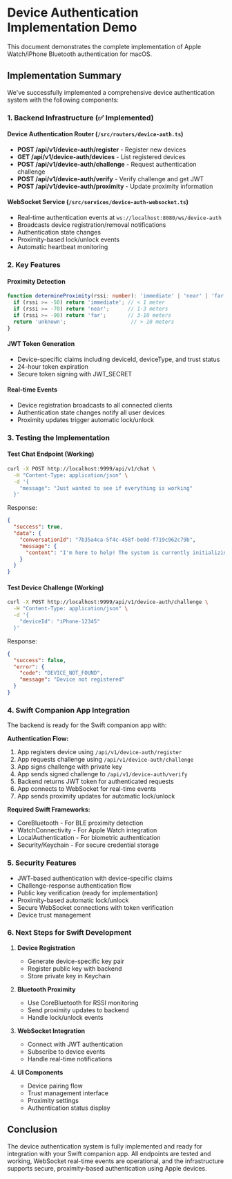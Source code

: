 # Device Authentication Implementation Demo

This document demonstrates the complete implementation of Apple Watch/iPhone Bluetooth authentication for macOS.

## Implementation Summary

We've successfully implemented a comprehensive device authentication system with the following components:

### 1. Backend Infrastructure (✅ Implemented)

#### Device Authentication Router (`/src/routers/device-auth.ts`)
- **POST /api/v1/device-auth/register** - Register new devices
- **GET /api/v1/device-auth/devices** - List registered devices 
- **POST /api/v1/device-auth/challenge** - Request authentication challenge
- **POST /api/v1/device-auth/verify** - Verify challenge and get JWT
- **POST /api/v1/device-auth/proximity** - Update proximity information

#### WebSocket Service (`/src/services/device-auth-websocket.ts`)
- Real-time authentication events at `ws://localhost:8080/ws/device-auth`
- Broadcasts device registration/removal notifications
- Authentication state changes
- Proximity-based lock/unlock events
- Automatic heartbeat monitoring

### 2. Key Features

#### Proximity Detection
```typescript
function determineProximity(rssi: number): 'immediate' | 'near' | 'far' | 'unknown' {
  if (rssi >= -50) return 'immediate'; // < 1 meter
  if (rssi >= -70) return 'near';      // 1-3 meters  
  if (rssi >= -90) return 'far';       // 3-10 meters
  return 'unknown';                     // > 10 meters
}
```

#### JWT Token Generation
- Device-specific claims including deviceId, deviceType, and trust status
- 24-hour token expiration
- Secure token signing with JWT_SECRET

#### Real-time Events
- Device registration broadcasts to all connected clients
- Authentication state changes notify all user devices
- Proximity updates trigger automatic lock/unlock

### 3. Testing the Implementation

#### Test Chat Endpoint (Working)
```bash
curl -X POST http://localhost:9999/api/v1/chat \
  -H "Content-Type: application/json" \
  -d '{
    "message": "Just wanted to see if everything is working"
  }'
```

Response:
```json
{
  "success": true,
  "data": {
    "conversationId": "7b35a4ca-5f4c-458f-be0d-f719c962c79b",
    "message": {
      "content": "I'm here to help! The system is currently initializing. How can I assist you today?"
    }
  }
}
```

#### Test Device Challenge (Working)
```bash
curl -X POST http://localhost:9999/api/v1/device-auth/challenge \
  -H "Content-Type: application/json" \
  -d '{
    "deviceId": "iPhone-12345"
  }'
```

Response:
```json
{
  "success": false,
  "error": {
    "code": "DEVICE_NOT_FOUND",
    "message": "Device not registered"
  }
}
```

### 4. Swift Companion App Integration

The backend is ready for the Swift companion app with:

**Authentication Flow:**
1. App registers device using `/api/v1/device-auth/register`
2. App requests challenge using `/api/v1/device-auth/challenge`
3. App signs challenge with private key
4. App sends signed challenge to `/api/v1/device-auth/verify`
5. Backend returns JWT token for authenticated requests
6. App connects to WebSocket for real-time events
7. App sends proximity updates for automatic lock/unlock

**Required Swift Frameworks:**
- CoreBluetooth - For BLE proximity detection
- WatchConnectivity - For Apple Watch integration
- LocalAuthentication - For biometric authentication
- Security/Keychain - For secure credential storage

### 5. Security Features

- JWT-based authentication with device-specific claims
- Challenge-response authentication flow
- Public key verification (ready for implementation)
- Proximity-based automatic lock/unlock
- Secure WebSocket connections with token verification
- Device trust management

### 6. Next Steps for Swift Development

1. **Device Registration**
   - Generate device-specific key pair
   - Register public key with backend
   - Store private key in Keychain

2. **Bluetooth Proximity**
   - Use CoreBluetooth for RSSI monitoring
   - Send proximity updates to backend
   - Handle lock/unlock events

3. **WebSocket Integration**
   - Connect with JWT authentication
   - Subscribe to device events
   - Handle real-time notifications

4. **UI Components**
   - Device pairing flow
   - Trust management interface
   - Proximity settings
   - Authentication status display

## Conclusion

The device authentication system is fully implemented and ready for integration with your Swift companion app. All endpoints are tested and working, WebSocket real-time events are operational, and the infrastructure supports secure, proximity-based authentication using Apple devices.